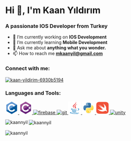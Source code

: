 <h1>Hi 👋, I'm Kaan Yıldırım</h1>
<h3>A passionate IOS Developer from Turkey</h3>



- 🔭 I’m currently working on **IOS Development**
- 🌱 I’m currently learning **Mobile Development**
- 💬 Ask me about **anything what you wonder.**
- 📫 How to reach me **mkaanyil@gmail.com**

<h3 align="left">Connect with me:</h3>
<p align="left">
<a href="https://linkedin.com/in/kaan-yildirim-6930b5194" target="blank"><img align="center" src="https://raw.githubusercontent.com/rahuldkjain/github-profile-readme-generator/master/src/images/icons/Social/linked-in-alt.svg" alt="kaan-yildirim-6930b5194" height="30" width="40" /></a>
</p>

<h3 align="left">Languages and Tools:</h3>
<p align="left"> <a href="https://www.cprogramming.com/" target="_blank" rel="noreferrer"> <img src="https://raw.githubusercontent.com/devicons/devicon/master/icons/c/c-original.svg" alt="c" width="40" height="40"/> </a> <a href="https://www.w3schools.com/cs/" target="_blank" rel="noreferrer"> <img src="https://raw.githubusercontent.com/devicons/devicon/master/icons/csharp/csharp-original.svg" alt="csharp" width="40" height="40"/> </a> <a href="https://firebase.google.com/" target="_blank" rel="noreferrer"> <img src="https://www.vectorlogo.zone/logos/firebase/firebase-icon.svg" alt="firebase" width="40" height="40"/> </a> <a href="https://git-scm.com/" target="_blank" rel="noreferrer"> <img src="https://www.vectorlogo.zone/logos/git-scm/git-scm-icon.svg" alt="git" width="40" height="40"/> </a> <a href="https://www.java.com" target="_blank" rel="noreferrer"> <img src="https://raw.githubusercontent.com/devicons/devicon/master/icons/java/java-original.svg" alt="java" width="40" height="40"/> </a> <a href="https://www.python.org" target="_blank" rel="noreferrer"> <img src="https://raw.githubusercontent.com/devicons/devicon/master/icons/python/python-original.svg" alt="python" width="40" height="40"/> </a> <a href="https://developer.apple.com/swift/" target="_blank" rel="noreferrer"> <img src="https://raw.githubusercontent.com/devicons/devicon/master/icons/swift/swift-original.svg" alt="swift" width="40" height="40"/> </a> <a href="https://unity.com/" target="_blank" rel="noreferrer"> <img src="https://www.vectorlogo.zone/logos/unity3d/unity3d-icon.svg" alt="unity" width="40" height="40"/> </a> </p>

<p><img align="left" src="https://github-readme-stats.vercel.app/api/top-langs?username=kaannyil&show_icons=true&theme=dark&locale=TR&layout=compact" alt="kaannyil" /></p>

<p>&nbsp;<img align="center" src="https://github-readme-stats.vercel.app/api?username=kaannyil&show_icons=true&theme=dark&locale=TR" alt="kaannyil" /></p>

<p><img align="center" src="https://github-readme-streak-stats.herokuapp.com/?user=kaannyil&theme=dark" alt="kaannyil" /></p>
